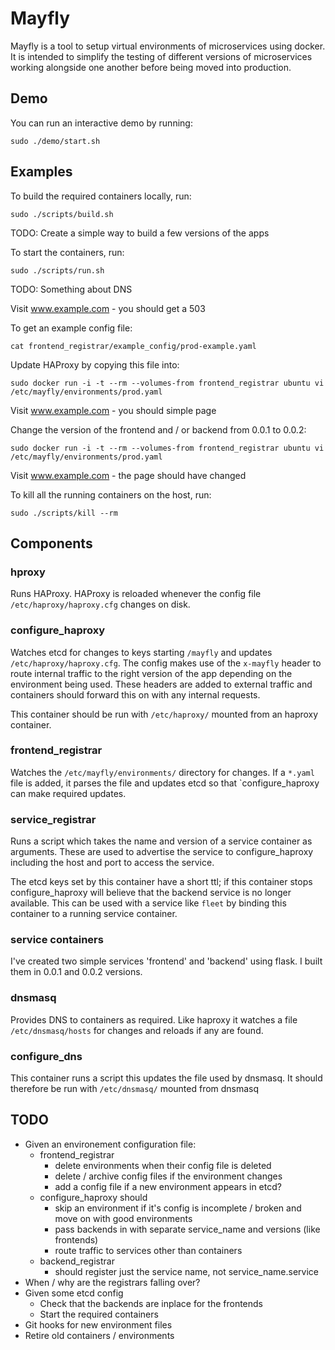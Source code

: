 # Mayfly

Mayfly is a tool to setup virtual environments of microservices using docker.
It is intended to simplify the testing of different versions of microservices
working alongside one another before being moved into production.

## Demo

You can run an interactive demo by running:

```
sudo ./demo/start.sh
```

## Examples

To build the required containers locally, run:

```
sudo ./scripts/build.sh
```

TODO: Create a simple way to build a few versions of the apps

To start the containers, run:

```
sudo ./scripts/run.sh
```

TODO: Something about DNS

Visit www.example.com - you should get a 503

To get an example config file:

```
cat frontend_registrar/example_config/prod-example.yaml
```

Update HAProxy by copying this file into:

```
sudo docker run -i -t --rm --volumes-from frontend_registrar ubuntu vi /etc/mayfly/environments/prod.yaml
```

Visit www.example.com - you should simple page

Change the version of the frontend and / or backend from 0.0.1 to 0.0.2:

```
sudo docker run -i -t --rm --volumes-from frontend_registrar ubuntu vi /etc/mayfly/environments/prod.yaml
```

Visit www.example.com - the page should have changed

To kill all the running containers on the host, run:

```
sudo ./scripts/kill --rm
```

## Components

### hproxy

Runs HAProxy.  HAProxy is reloaded whenever the config file 
`/etc/haproxy/haproxy.cfg` changes on disk.

### configure\_haproxy

Watches etcd for changes to keys starting `/mayfly` and updates 
`/etc/haproxy/haproxy.cfg`.  The config makes use of the `x-mayfly` header to 
route internal traffic to the right version of the app depending on the 
environment being used.  These headers are added to external traffic and 
containers should forward this on with any internal requests.

This container should be run with `/etc/haproxy/` mounted from an haproxy 
container.

### frontend\_registrar

Watches the `/etc/mayfly/environments/` directory for changes.  If a `*.yaml` 
file is added, it parses the file and updates etcd so that `configure\_haproxy
can make required updates.

### service\_registrar

Runs a script which takes the name and version of a service container as 
arguments.  These are used to advertise the service to configure\_haproxy 
including the host and port to access the service.

The etcd keys set by this container have a short ttl; if this container stops
configure\_haproxy will believe that the backend service is no longer 
available.  This can be used with a service like `fleet` by binding this 
container to a running service container.

### service containers

I've created two simple services 'frontend' and 'backend' using flask.  I built
them in 0.0.1 and 0.0.2 versions.

### dnsmasq

Provides DNS to containers as required.  Like haproxy it watches a file 
`/etc/dnsmasq/hosts` for changes and reloads if any are found.

### configure\_dns

This container runs a script this updates the file used by dnsmasq.  It should
therefore be run with `/etc/dnsmasq/` mounted from dnsmasq

## TODO

- Given an environement configuration file:
  - frontend\_registrar
    - delete environments when their config file is deleted
    - delete / archive config files if the environment changes
    - add a config file if a new environment appears in etcd?
  - configure\_haproxy should
    - skip an environment if it's config is incomplete / broken and move on
      with good environments
    - pass backends in with separate service\_name and versions (like frontends)
    - route traffic to services other than containers
  - backend\_registrar
    - should register just the service name, not service\_name.service
- When / why are the registrars falling over?
- Given some etcd config
  - Check that the backends are inplace for the frontends 
  - Start the required containers
- Git hooks for new environment files
- Retire old containers / environments
